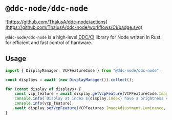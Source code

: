 # `@ddc-node/ddc-node`

![https://github.com/ThalusA/ddc-node/actions](https://github.com/ThalusA/ddc-node/workflows/CI/badge.svg)

`@ddc-node/ddc-node` is a high-level [DDC/CI](https://en.wikipedia.org/wiki/Display_Data_Channel) library for Node written in Rust for efficient and fast control of hardware.

## Usage

```typescript
import { DisplayManager, VCPFeatureCode } from "@ddc-node/ddc-node";

const displays = await (new DisplayManager()).collect();

for (const display of displays) {
    const vcp_feature = await display.getVcpFeature(VCPFeatureCode.ImageAdjustment.Luminance);
    console.info(`Display at index ${display.index} have a brightness value of`);
    console.info(vcp_feature);
    await display.setVcpFeature(VCPFeatures.ImageAdjustment.Luminance, vcp_feature.currentValue + 5);
}
```
